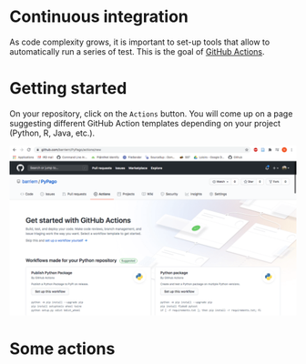 Continuous integration
==========================

As code complexity grows, it is important to set-up tools that allow to automatically run a series of test. This is
the goal of [GitHub Actions](https://docs.github.com/en/free-pro-team@latest/actions).

# Getting started

On your repository, click on the `Actions` button. You will come up on a page suggesting different GitHub Action templates depending on your project (Python, R, Java, etc.).

<div align="center">
  <img src="capture_actions.png">
</div>

# Some actions
